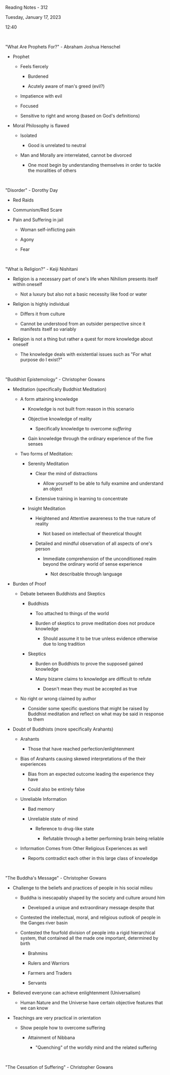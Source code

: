 Reading Notes - 312

Tuesday, January 17, 2023

12:40

 

"What Are Prophets For?" - Abraham Joshua Henschel

- Prophet

  - Feels fiercely

    - Burdened

    - Acutely aware of man's greed (evil?)

  - Impatience with evil

  - Focused

  - Sensitive to right and wrong (based on God's definitions)

- Moral Philosophy is flawed

  - Isolated

    - Good is unrelated to neutral

  - Man and Morally are interrelated, cannot be divorced

    - One most begin by understanding themselves in order to tackle the moralities of others

 

"Disorder" - Dorothy Day

- Red Raids

- Communism/Red Scare

- Pain and Suffering in jail

  - Woman self-inflicting pain

  - Agony

  - Fear

 

"What is Religion?" - Keiji Nishitani

- Religion is a necessary part of one's life when Nihilism presents itself within oneself

  - Not a luxury but also not a basic necessity like food or water

- Religion is highly individual

  - Differs it from culture

  - Cannot be understood from an outsider perspective since it manifests itself so variably

- Religion is not a thing but rather a quest for more knowledge about oneself

  - The knowledge deals with existential issues such as "For what purpose do I exist?"

 

"Buddhist Epistemology" - Christopher Gowans

- Meditation (specifically Buddhist Meditation)

  - A form attaining knowledge

    - Knowledge is not built from reason in this scenario

    - Objective knowledge of reality

      - Specifically knowledge to overcome *suffering*

    - Gain knowledge through the ordinary experience of the five senses

  - Two forms of Meditation:

    - Serenity Meditation

      - Clear the mind of distractions

        - Allow yourself to be able to fully examine and understand an object

      - Extensive training in learning to concentrate

    - Insight Meditation

      - Heightened and Attentive awareness to the true nature of reality

        - Not based on intellectual of theoretical thought

      - Detailed and mindful observation of all aspects of one's person

        - Immediate comprehension of the unconditioned realm beyond the ordinary world of sense experience

          - Not describable through language

- Burden of Proof

  - Debate between Buddhists and Skeptics

    - Buddhists

      - Too attached to things of the world

      - Burden of skeptics to prove meditation does not produce knowledge

        - Should assume it to be true unless evidence otherwise due to long tradition

    - Skeptics

      - Burden on Buddhists to prove the supposed gained knowledge

      - Many bizarre claims to knowledge are difficult to refute

        - Doesn't mean they must be accepted as true

  - No right or wrong claimed by author

    - Consider some specific questions that might be raised by Buddhist meditation and reflect on what may be said in response to them

- Doubt of Buddhists (more specifically Arahants)

  - Arahants

    - Those that have reached perfection/enlightenment

  - Bias of Arahants causing skewed interpretations of the their experiences

    - Bias from an expected outcome leading the experience they have

    - Could also be entirely false

  - Unreliable Information

    - Bad memory

    - Unreliable state of mind

      - Reference to drug-like state

        - Refutable through a better performing brain being reliable

  - Information Comes from Other Religious Experiences as well

    - Reports contradict each other in this large class of knowledge

 

"The Buddha's Message" - Christopher Gowans

- Challenge to the beliefs and practices of people in his social milieu

  - Buddha is inescapably shaped by the society and culture around him

    - Developed a unique and extraordinary message despite that

  - Contested the intellectual, moral, and religious outlook of people in the Ganges river basin

  - Contested the fourfold division of people into a rigid hierarchical system, that contained all the made one important, determined by birth

    - Brahmins

    - Rulers and Warriors

    - Farmers and Traders

    - Servants

- Believed everyone can achieve enlightenment (Universalism)

  - Human Nature and the Universe have certain objective features that we can know

- Teachings are very practical in orientation

  - Show people how to overcome suffering

    - Attainment of Nibbana

      - "Quenching" of the worldly mind and the related suffering

 

"The Cessation of Suffering" - Christopher Gowans

 

 

 



